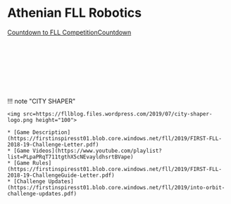 # Athenian FLL Robotics


<div data-type="countdown" data-id="1539785" class="tickcounter" style="width: 100%; position: relative; padding-bottom: 25%"><a href="//www.tickcounter.com/countdown/1539785/countdown-to-fll-competition" title="Countdown to FLL Competition">Countdown to FLL Competition</a><a href="//www.tickcounter.com/" title="Countdown">Countdown</a></div><script>(function(d, s, id) { var js, pjs = d.getElementsByTagName(s)[0]; if (d.getElementById(id)) return; js = d.createElement(s); js.id = id; js.src = "//www.tickcounter.com/static/js/loader.js"; pjs.parentNode.insertBefore(js, pjs); }(document, "script", "tickcounter-sdk"));</script>

!!! note "CITY SHAPER"

    <img src=https://fllblog.files.wordpress.com/2019/07/city-shaper-logo.png height="100">
    
    * [Game Description](https://firstinspiresst01.blob.core.windows.net/fll/2019/FIRST-FLL-2018-19-Challenge-Letter.pdf)
    * [Game Videos](https://www.youtube.com/playlist?list=PLpaPRqT711tgthX5cNEvayldhsrtBVape)
    * [Game Rules](https://firstinspiresst01.blob.core.windows.net/fll/2019/FIRST-FLL-2018-19-ChallengeGuide-Letter.pdf)
    * [Challenge Updates](https://firstinspiresst01.blob.core.windows.net/fll/2019/into-orbit-challenge-updates.pdf)
